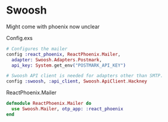 # Swoosh

Might come with phoenix now unclear

Config.exs

```elixir
# Configures the mailer
config :react_phoenix, ReactPhoenix.Mailer,
  adapter: Swoosh.Adapters.Postmark,
  api_key: System.get_env("POSTMARK_API_KEY")

# Swoosh API client is needed for adapters other than SMTP.
config :swoosh, :api_client, Swoosh.ApiClient.Hackney
```

ReactPhoenix.Mailer

```elixir
defmodule ReactPhoenix.Mailer do
  use Swoosh.Mailer, otp_app: :react_phoenix
end
```

